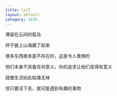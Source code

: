 ```yaml
---
title: \x17
layout: default
category: 1439
---
```


滞留在云间的孤岛

终于披上山海藏了起来

很多东西根本是不存在的，这是令人畏惧的

他们本身不具备任何意义，你的追求让他们变得有意义

就像生活如此枯燥无味

但只要活下去，就可能遇到有趣的事物
